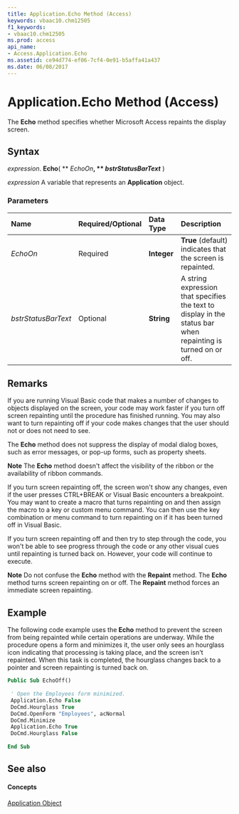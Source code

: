 ```yaml
---
title: Application.Echo Method (Access)
keywords: vbaac10.chm12505
f1_keywords:
- vbaac10.chm12505
ms.prod: access
api_name:
- Access.Application.Echo
ms.assetid: ce94d774-ef06-7cf4-0e91-b5affa41a437
ms.date: 06/08/2017
---
```



# Application.Echo Method (Access)

The **Echo** method specifies whether Microsoft Access repaints the display screen.


## Syntax

 _expression_. **Echo**( ** _EchoOn_**, ** _bstrStatusBarText_** )

 _expression_ A variable that represents an **Application** object.


### Parameters



|**Name**|**Required/Optional**|**Data Type**|**Description**|
|:-----|:-----|:-----|:-----|
| _EchoOn_|Required|**Integer**|**True** (default) indicates that the screen is repainted.|
| _bstrStatusBarText_|Optional|**String**|A string expression that specifies the text to display in the status bar when repainting is turned on or off.|

## Remarks

If you are running Visual Basic code that makes a number of changes to objects displayed on the screen, your code may work faster if you turn off screen repainting until the procedure has finished running. You may also want to turn repainting off if your code makes changes that the user should not or does not need to see.

The **Echo** method does not suppress the display of modal dialog boxes, such as error messages, or pop-up forms, such as property sheets.


 **Note**  The **Echo** method doesn't affect the visibility of the ribbon or the availability of ribbon commands.

If you turn screen repainting off, the screen won't show any changes, even if the user presses CTRL+BREAK or Visual Basic encounters a breakpoint. You may want to create a macro that turns repainting on and then assign the macro to a key or custom menu command. You can then use the key combination or menu command to turn repainting on if it has been turned off in Visual Basic.

If you turn screen repainting off and then try to step through the code, you won't be able to see progress through the code or any other visual cues until repainting is turned back on. However, your code will continue to execute.


 **Note**  Do not confuse the **Echo** method with the **Repaint** method. The **Echo** method turns screen repainting on or off. The **Repaint** method forces an immediate screen repainting.


## Example

The following code example uses the **Echo** method to prevent the screen from being repainted while certain operations are underway. While the procedure opens a form and minimizes it, the user only sees an hourglass icon indicating that processing is taking place, and the screen isn't repainted. When this task is completed, the hourglass changes back to a pointer and screen repainting is turned back on.


```vb
Public Sub EchoOff() 
 
 ' Open the Employees form minimized. 
 Application.Echo False 
 DoCmd.Hourglass True 
 DoCmd.OpenForm "Employees", acNormal 
 DoCmd.Minimize 
 Application.Echo True 
 DoCmd.Hourglass False 
 
End Sub
```


## See also


#### Concepts


[Application Object](application-object-access.md)

